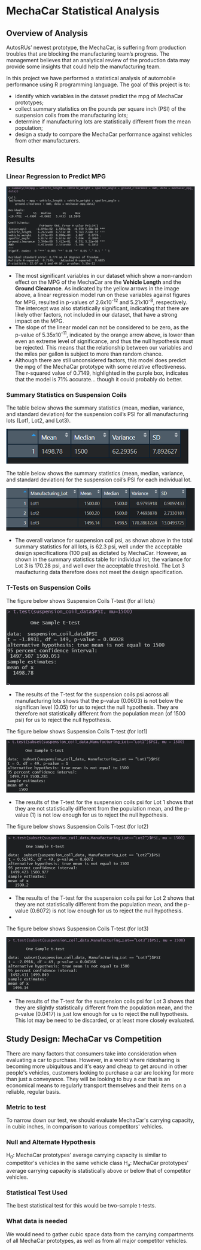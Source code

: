 # MechaCar Statistical Analysis

## Overview of Analysis

AutosRUs’ newest prototype, the MechaCar, is suffering from production troubles that are blocking the manufacturing team’s progress.
The management believes that an analytical review of the production data may provide some insights that could help the manufacturing team.

In this project we have performed a statistical analysis of automobile performance using R programming language. The goal of this project is to:
* identify which variables in the dataset predict the mpg of MechaCar prototypes;
* collect summary statistics on the pounds per square inch (PSI) of the suspension coils from the manufacturing lots;
* determine if manufacturing lots are statistically different from the mean population;
* design a study to compare the MechaCar performance against vehicles from other manufacturers.


## Results

### Linear Regression to Predict MPG
![Multiple Linear Regression on MPG](Images/summary_mpg_multiple_linear_regression.png)

* The most significant variables in our dataset which show a non-random effect on the MPG of the MechaCar are the **Vehicle Length** and the **Ground Clearance**. As indicated by the yellow arrows in the image above, a linear regression model run on these variables against figures for MPG, resulted in p-values of 2.6x10<sup>-12</sup> and 5.21x10<sup>-8</sup>, respectively. The intercept was also statistically significant, indicating that there are likely other factors, not included in our dataset, that have a strong impact on the MPG.
* The slope of the linear model can not be considered to be zero, as the p-value of 5.35x10<sup>-11</sup>, indicated by the orange arrow above, is lower than even an extreme level of significance, and thus the null hypothesis must be rejected. This means that the relationship between our variables and the miles per gallon is subject to more than random chance.
* Although there are still unconsidered factors, this model does predict the mpg of the MechaCar prototype with some relative effectiveness. The r-squared value of 0.7149, highlighted in the purple box, indicates that the model is 71% accurate... though it could probably do better.

### Summary Statistics on Suspension Coils

The table below shows the summary statistics (mean, median, variance, and standard deviation) for the suspension coil’s PSI for all manufacturing lots (Lot1, Lot2, and Lot3).

![Suspension Coil Total Summary](Images/summary_suspension_coil.png)

The table below shows the summary statistics (mean, median, variance, and standard deviation) for the suspension coil’s PSI for each individual lot.

![Suspension Coil Lot Summary](Images/lot_summary_suspension_coil.png)

* The overall variance for suspension coil psi, as shown above in the total summary statistics for all lots, is 62.3 psi, well under the acceptable design specifications (100 psi) as dictated by MechaCar. However, as shown in the summary statistics table for individual lot, the variance for Lot 3 is 170.28 psi, and well over the acceptable threshold. The Lot 3 maufacturing data therefore does not meet the design specification.

### T-Tests on Suspension Coils

The figure below shows Suspension Coils T-test (for all lots)

![Suspension Coils Cumulative T-test](Images/t_test_all_Lot.png)

* The results of the T-test for the suspension coils psi across all manufacturing lots shows that the p-value (0.0603) is not below the significan level (0.05) for us to reject the null hypothesis. They are therefore not statistically different from the population mean (of 1500 psi) for us to reject the null hypothesis.

The figure below shows Suspension Coils T-test (for lot1)

![Suspension Coil Lot 1 T-test](Images/t_test_Lot1.png)
* The results of the T-test for the suspension coils psi for Lot 1 shows that they are not statistically different from the population mean, and the p-value (1) is not low enough for us to reject the null hypothesis.

The figure below shows Suspension Coils T-test (for lot2)

![Suspension Coil Lot 2 T-test](Images/t_test_Lot2.png)
* The results of the T-test for the suspension coils psi for Lot 2 shows that they are not statistically different from the population mean, and the p-value (0.6072) is not low enough for us to reject the null hypothesis.
* 
The figure below shows Suspension Coils T-test (for lot3)

![Suspension Coil Lot 3 T-test](Images/t_test_Lot3.png)
* The results of the T-test for the suspension coils psi for Lot 3 shows that they are slightly statistically different from the population mean, and the p-value (0.0417) is just low enough for us to reject the null hypothesis. This lot may be need to be discarded, or at least more closely evaluated.

## Study Design: MechaCar vs Competition
There are many factors that consumers take into consideration when evaluating a car to purchase. However, in a world where ridesharing is becoming more ubiquitous and it's easy and cheap to get around in other people's vehicles, customers looking to purchase a car are looking for more than just a conveyance. They will be looking to buy a car that is an economical means to regularly transport themselves and their items on a reliable, regular basis.
### Metric to test
To narrow down our test, we should evaluate MechaCar's carrying capacity, in cubic inches, in comparison to various competitors' vehicles.
### Null and Alternate Hypothesis
H<sub>0</sub>: MechaCar prototypes' average carrying capacity is similar to competitor's vehicles in the same vehicle class
H<sub>a</sub>: MechaCar prototypes' average carrying capacity is statistically above or below that of competitor vehicles.
### Statistical Test Used
The best statistical test for this would be two-sample t-tests.
### What data is needed
We would need to gather cubic space data from the carrying compartments of all MechaCar prototypes, as well as from all major competitor vehicles.
